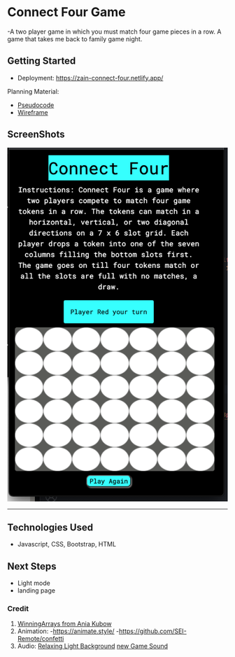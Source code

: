 # Connect Four Game
-A two player game in which you must match four game pieces in a row. A game that takes me back to family game night.

## Getting Started
- Deployment: https://zain-connect-four.netlify.app/

Planning Material:
- [Pseudocode](https://docs.google.com/document/d/1zyk2BsR8ePbIRUcJBhcZOYqpQWgzskqvyiUX_w4Um1M/edit?usp=sharing)
- [Wireframe](https://wireframe.cc/9RNnUq)

## ScreenShots
![Ald text](./ASSETS/Connect%204-Mobile%20Display.png)

---

## Technologies Used
- Javascript, CSS, Bootstrap, HTML

## Next Steps
- Light mode
- landing page

### Credit
1. [WinningArrays from Ania Kubow](https://github.com/kubowania/connect-four/blob/master/app.js)
2. Animation:
-https://animate.style/
-https://github.com/SEI-Remote/confetti
3. Audio:
[Relaxing Light Background](https://pixabay.com/music/search/mood/uplifting/) [new Game Sound](https://mixkit.co/free-sound-effects/game/)